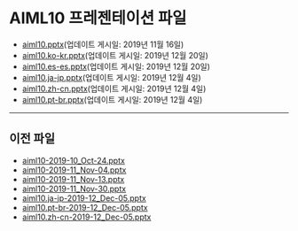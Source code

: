 <!--
This is a machine generated file, and should not be edited, as it will be overwritten with future updates.
-->

# <a name="aiml10-presentation-files"></a>AIML10 프레젠테이션 파일

- [aiml10.pptx](https://globaleventcdn.blob.core.windows.net/assets/aiml/aiml10/aiml10.pptx)(업데이트 게시일: 2019년 11월 16일)
- [aiml10.ko-kr.pptx](https://globaleventcdn.blob.core.windows.net/assets/aiml/aiml10/aiml10.ko-kr.pptx)(업데이트 게시일: 2019년 12월 20일)
- [aiml10.es-es.pptx](https://globaleventcdn.blob.core.windows.net/assets/aiml/aiml10/aiml10.es-es.pptx)(업데이트 게시일: 2019년 12월 20일)
- [aiml10.ja-jp.pptx](https://globaleventcdn.blob.core.windows.net/assets/aiml/aiml10/aiml10.ja-jp.pptx)(업데이트 게시일: 2019년 12월 4일)
- [aiml10.zh-cn.pptx](https://globaleventcdn.blob.core.windows.net/assets/aiml/aiml10/aiml10.zh-cn.pptx)(업데이트 게시일: 2019년 12월 4일)
- [aiml10.pt-br.pptx](https://globaleventcdn.blob.core.windows.net/assets/aiml/aiml10/aiml10.pt-br.pptx)(업데이트 게시일: 2019년 12월 4일)
---
## <a name="historical-files"></a>이전 파일
- [aiml10-2019-10_Oct-24.pptx](https://globaleventcdn.blob.core.windows.net/assets/aiml/aiml10/aiml10-2019-10_Oct-24.pptx)
- [aiml10-2019-11_Nov-04.pptx](https://globaleventcdn.blob.core.windows.net/assets/aiml/aiml10/aiml10-2019-11_Nov-04.pptx)
- [aiml10-2019-11_Nov-13.pptx](https://globaleventcdn.blob.core.windows.net/assets/aiml/aiml10/aiml10-2019-11_Nov-13.pptx)
- [aiml10-2019-11_Nov-30.pptx](https://globaleventcdn.blob.core.windows.net/assets/aiml/aiml10/aiml10-2019-11_Nov-30.pptx)
- [aiml10.ja-jp-2019-12_Dec-05.pptx](https://globaleventcdn.blob.core.windows.net/assets/aiml/aiml10/aiml10.ja-jp-2019-12_Dec-05.pptx)
- [aiml10.pt-br-2019-12_Dec-05.pptx](https://globaleventcdn.blob.core.windows.net/assets/aiml/aiml10/aiml10.pt-br-2019-12_Dec-05.pptx)
- [aiml10.zh-cn-2019-12_Dec-05.pptx](https://globaleventcdn.blob.core.windows.net/assets/aiml/aiml10/aiml10.zh-cn-2019-12_Dec-05.pptx)


